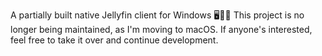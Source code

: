 A partially built native Jellyfin client for Windows 🖥️🔧🚧
This project is no longer being maintained, as I'm moving to macOS.
If anyone's interested, feel free to take it over and continue development.
